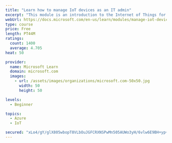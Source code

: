 ```yaml
---
title: "Learn how to manage IoT devices as an IT admin"
excerpt: "This module is an introduction to the Internet of Things for IT admins."
webUrl: https://docs.microsoft.com/en-us/learn/modules/manage-iot-devices/
type: course
price: Free
length: PT44M
ratings:
  count: 1400
  average: 4.705
heat: 50

provider:
  name: Microsoft Learn
  domain: microsoft.com
  images:
    - url: /assets/images/organizations/microsoft.com-50x50.jpg
      width: 50
      height: 50

levels:
  - Beginner

topics:
  - Azure
  - IoT

secured: "xLo4/gY/glX805wbopT8VLbOuJGFCRXNSPwMn505AUWo3yH/6vlw6E9BH+yp+lK6D+oIGjrUn+9h8UZEVNrIiVrx9P9LC6L/5eTHpXpjvY6nmMmtlA/XkUAUkJ5w5SMDl1s8VttWxRQCpnF6tJaZSj9kDsi37gwzYRZZOT5J5u7Ra9OG3ZK7ruPPdjNYgNTsQ4pn3MInsxWOxEO2dabR7uLck8JIZ4QlSEiFt75afm3vwHCKIU6nna4V4sfUbjojV4yU+jATKjRaaDsCx5C8b96f4uan+LS0ymo0ODLh9iP0PMt75iZc6tcisHCFHknvoz+3c7zCZOcddQrEX7b5iv5LVL8o9lAkexQpAyazLCw+XEb9yuF+3m1YYPzIUmy7PezmYKlTo1duNrOMKfpQwF4hMJTNk4O5YP0IHAKqnHs=;xnFgTkNcShM7fMrg6E4dig=="
---
```



